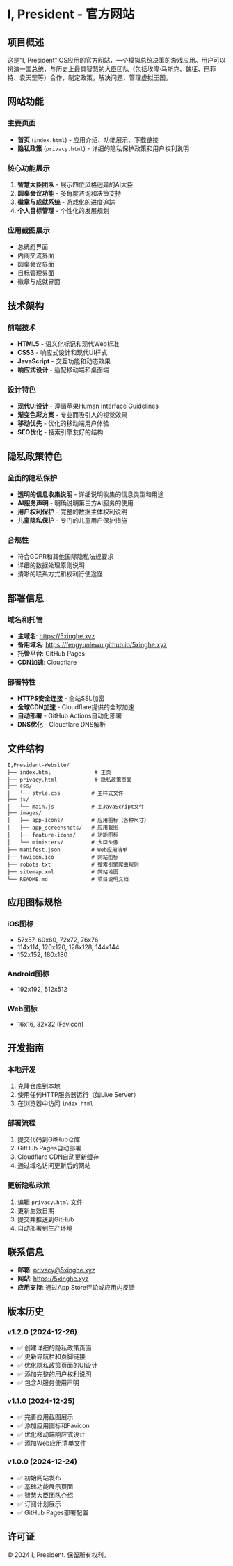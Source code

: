 # I, President - 官方网站

## 项目概述

这是"I, President"iOS应用的官方网站，一个模拟总统决策的游戏应用。用户可以扮演一国总统，与历史上最具智慧的大臣团队（包括埃隆·马斯克、魏征、巴菲特、袁天罡等）合作，制定政策，解决问题，管理虚拟王国。

## 网站功能

### 主要页面
- **首页** (`index.html`) - 应用介绍、功能展示、下载链接
- **隐私政策** (`privacy.html`) - 详细的隐私保护政策和用户权利说明

### 核心功能展示
1. **智慧大臣团队** - 展示四位风格迥异的AI大臣
2. **圆桌会议功能** - 多角度咨询和决策支持
3. **徽章与成就系统** - 游戏化的进度追踪
4. **个人目标管理** - 个性化的发展规划

### 应用截图展示
- 总统府界面
- 内阁交流界面
- 圆桌会议界面
- 目标管理界面
- 徽章与成就界面

## 技术架构

### 前端技术
- **HTML5** - 语义化标记和现代Web标准
- **CSS3** - 响应式设计和现代UI样式
- **JavaScript** - 交互功能和动态效果
- **响应式设计** - 适配移动端和桌面端

### 设计特色
- **现代UI设计** - 遵循苹果Human Interface Guidelines
- **渐变色彩方案** - 专业而吸引人的视觉效果
- **移动优先** - 优化的移动端用户体验
- **SEO优化** - 搜索引擎友好的结构

## 隐私政策特色

### 全面的隐私保护
- **透明的信息收集说明** - 详细说明收集的信息类型和用途
- **AI服务声明** - 明确说明第三方AI服务的使用
- **用户权利保护** - 完整的数据主体权利说明
- **儿童隐私保护** - 专门的儿童用户保护措施

### 合规性
- 符合GDPR和其他国际隐私法规要求
- 详细的数据处理原则说明
- 清晰的联系方式和权利行使途径

## 部署信息

### 域名和托管
- **主域名**: https://5xinghe.xyz
- **备用域名**: https://fengyunlewu.github.io/5xinghe.xyz
- **托管平台**: GitHub Pages
- **CDN加速**: Cloudflare

### 部署特性
- **HTTPS安全连接** - 全站SSL加密
- **全球CDN加速** - Cloudflare提供的全球加速
- **自动部署** - GitHub Actions自动化部署
- **DNS优化** - Cloudflare DNS解析

## 文件结构

```
I,President-Website/
├── index.html              # 主页
├── privacy.html            # 隐私政策页面
├── css/
│   └── style.css          # 主样式文件
├── js/
│   └── main.js            # 主JavaScript文件
├── images/
│   ├── app-icons/         # 应用图标（各种尺寸）
│   ├── app_screenshots/   # 应用截图
│   ├── feature-icons/     # 功能图标
│   └── ministers/         # 大臣头像
├── manifest.json          # Web应用清单
├── favicon.ico            # 网站图标
├── robots.txt             # 搜索引擎爬虫规则
├── sitemap.xml            # 网站地图
└── README.md              # 项目说明文档
```

## 应用图标规格

### iOS图标
- 57x57, 60x60, 72x72, 76x76
- 114x114, 120x120, 128x128, 144x144
- 152x152, 180x180

### Android图标
- 192x192, 512x512

### Web图标
- 16x16, 32x32 (Favicon)

## 开发指南

### 本地开发
1. 克隆仓库到本地
2. 使用任何HTTP服务器运行（如Live Server）
3. 在浏览器中访问 `index.html`

### 部署流程
1. 提交代码到GitHub仓库
2. GitHub Pages自动部署
3. Cloudflare CDN自动更新缓存
4. 通过域名访问更新后的网站

### 更新隐私政策
1. 编辑 `privacy.html` 文件
2. 更新生效日期
3. 提交并推送到GitHub
4. 自动部署到生产环境

## 联系信息

- **邮箱**: privacy@5xinghe.xyz
- **网站**: https://5xinghe.xyz
- **应用支持**: 通过App Store评论或应用内反馈

## 版本历史

### v1.2.0 (2024-12-26)
- ✅ 创建详细的隐私政策页面
- ✅ 更新导航栏和页脚链接
- ✅ 优化隐私政策页面的UI设计
- ✅ 添加完整的用户权利说明
- ✅ 包含AI服务使用声明

### v1.1.0 (2024-12-25)
- ✅ 完善应用截图展示
- ✅ 添加应用图标和Favicon
- ✅ 优化移动端响应式设计
- ✅ 添加Web应用清单文件

### v1.0.0 (2024-12-24)
- ✅ 初始网站发布
- ✅ 基础功能展示页面
- ✅ 智慧大臣团队介绍
- ✅ 订阅计划展示
- ✅ GitHub Pages部署配置

## 许可证

© 2024 I, President. 保留所有权利。 

<link rel="apple-touch-icon" sizes="180x180" href="images/app-icons/icon-180x180.png"> 